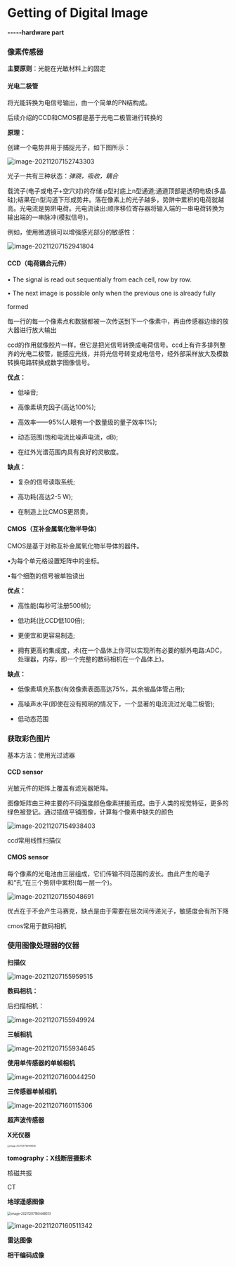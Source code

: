 # Getting of Digital Image

**-----hardware part**



### 像素传感器

**主要原则**：光能在光敏材料上的固定



#### **光电二极管**

将光能转换为电信号输出，由一个简单的PN结构成。

后续介绍的CCD和CMOS都是基于光电二极管进行转换的

**原理：**

创建一个电势井用于捕捉光子，如下图所示：

![image-20211207152743303](硬件部分.assets/image-20211207152743303.png)

光子一共有三种状态：*弹跳，吸收，耦合*

载流子(电子或电子+空穴对)的存储:p型衬底上n型通道;通道顶部是透明电极(多晶硅);结果在n型沟道下形成势井。落在像素上的光子越多，势阱中累积的电荷就越高。光电流是势阱电荷。光电流读出:顺序移位寄存器将输入端的一串电荷转换为输出端的一串脉冲(模拟信号)。

例如，使用微透镜可以增强感光部分的敏感性：

![image-20211207152941804](硬件部分.assets/image-20211207152941804.png)



#### **CCD（电荷耦合元件）**

• The signal is read out sequentially from each cell, row by row.

• The next image is possible only when the previous one is already fully 

formed

每一行的每一个像素点和数据都被一次传送到下一个像素中，再由传感器边缘的放大器进行放大输出

ccd的作用就像胶片一样，但它是把光信号转换成电荷信号。ccd上有许多排列整齐的光电二极管，能感应光线，并将光信号转变成电信号，经外部采样放大及模数转换电路转换成数字图像信号。

**优点：**

- 低噪音;

- 高像素填充因子(高达100%);

- 高效率——95%(人眼有一个数量级的量子效率1%);

- 动态范围(饱和电流比噪声电流，dB);

- 在红外光谱范围内具有良好的灵敏度。

**缺点：**

- 复杂的信号读取系统;

- 高功耗(高达2-5 W);

- 在制造上比CMOS更昂贵。



#### **CMOS（互补金属氧化物半导体）**

CMOS是基于对称互补金属氧化物半导体的器件。

•为每个单元格设置矩阵中的坐标。

•每个细胞的信号被单独读出

**优点：**

- 高性能(每秒可注册500帧);

- 低功耗(比CCD低100倍);

- 更便宜和更容易制造;

- 拥有更高的集成度，术(在一个晶体上你可以实现所有必要的额外电路:ADC，处理器，内存，即一个完整的数码相机在一个晶体上)。

**缺点：**

- 低像素填充系数(有效像素表面高达75%，其余被晶体管占用);

- 高噪声水平(即使在没有照明的情况下，一个显著的电流流过光电二极管);

- 低动态范围



### 获取彩色图片

基本方法：使用光过滤器

#### CCD sensor

光敏元件的矩阵上覆盖有滤光器矩阵。

图像矩阵由三种主要的不同强度颜色像素拼接而成。由于人类的视觉特征，更多的绿色被登记。通过插值平铺图像，计算每个像素中缺失的颜色

![image-20211207154938403](硬件部分.assets/image-20211207154938403.png)

ccd常用线性扫描仪

#### CMOS sensor

每个像素的光电池由三层组成，它们传输不同范围的波长。由此产生的电子和“孔”在三个势阱中累积(每一层一个)。

![image-20211207155048691](硬件部分.assets/image-20211207155048691.png)

优点在于不会产生马赛克，缺点是由于需要在层次间传递光子，敏感度会有所下降

cmos常用于数码相机



### 使用图像处理器的仪器

**扫描仪**

![image-20211207155959515](硬件部分.assets/image-20211207155959515.png)

**数码相机：**

后扫描相机：

![image-20211207155949924](硬件部分.assets/image-20211207155949924.png)

**三帧相机**

![image-20211207155934645](硬件部分.assets/image-20211207155934645.png)

**使用单传感器的单帧相机**

![image-20211207160044250](硬件部分.assets/image-20211207160044250.png)

**三传感器单帧相机**

![image-20211207160115306](硬件部分.assets/image-20211207160115306.png)

**超声波传感器**

**X光仪器**

<img src="硬件部分.assets/image-20211207160148926.png" alt="image-20211207160148926" style="zoom: 33%;" />

**tomography：X线断层摄影术**

核磁共振

CT

**地球遥感图像**

<img src="硬件部分.assets/image-20211207160448013.png" alt="image-20211207160448013" style="zoom:50%;" />

![image-20211207160511342](硬件部分.assets/image-20211207160511342.png)

**雷达图像**

**相干编码成像**
